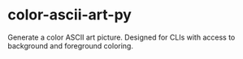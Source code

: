 # color-ascii-art-py
Generate a color ASCII art picture. Designed for CLIs with access to background and foreground coloring.
